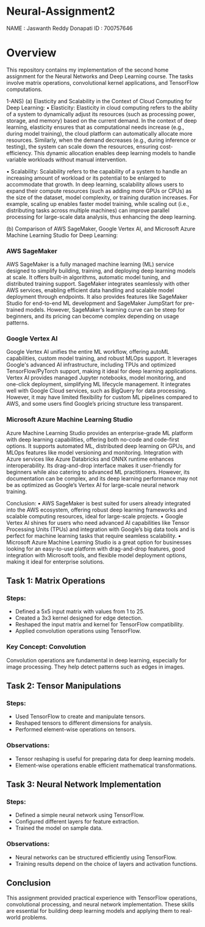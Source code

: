# Neural-Assignment2
NAME : Jaswanth Reddy Donapati
ID : 700757646

# Overview
This repository contains my implementation of the second home assignment for the Neural Networks and Deep Learning course. The tasks involve matrix operations, convolutional kernel applications, and TensorFlow computations.

1-ANS)
(a) Elasticity and Scalability in the Context of Cloud Computing for Deep Learning:
•	Elasticity:
Elasticity in cloud computing refers to the ability of a system to dynamically adjust its resources (such as processing power, storage, and memory) based on the current demand. In the context of deep learning, elasticity ensures that as computational needs increase (e.g., during model training), the cloud platform can automatically allocate more resources. Similarly, when the demand decreases (e.g., during inference or testing), the system can scale down the resources, ensuring cost-efficiency. This dynamic allocation enables deep learning models to handle variable workloads without manual intervention.


•	Scalability:
Scalability refers to the capability of a system to handle an increasing amount of workload or its potential to be enlarged to accommodate that growth. In deep learning, scalability allows users to expand their compute resources (such as adding more GPUs or CPUs) as the size of the dataset, model complexity, or training duration increases. For example, scaling up enables faster model training, while scaling out (i.e., distributing tasks across multiple machines) can improve parallel processing for large-scale data analysis, thus enhancing the deep learning.

(b) Comparison of AWS SageMaker, Google Vertex AI, and Microsoft Azure Machine Learning Studio for Deep Learning:
### **AWS SageMaker**  
AWS SageMaker is a fully managed machine learning (ML) service designed to simplify building, training, and deploying deep learning models at scale. It offers built-in algorithms, automatic model tuning, and distributed training support. SageMaker integrates seamlessly with other AWS services, enabling efficient data handling and scalable model deployment through endpoints. It also provides features like SageMaker Studio for end-to-end ML development and SageMaker JumpStart for pre-trained models. However, SageMaker’s learning curve can be steep for beginners, and its pricing can become complex depending on usage patterns.

### **Google Vertex AI**  
Google Vertex AI unifies the entire ML workflow, offering autoML capabilities, custom model training, and robust MLOps support. It leverages Google's advanced AI infrastructure, including TPUs and optimized TensorFlow/PyTorch support, making it ideal for deep learning applications. Vertex AI provides managed Jupyter notebooks, model monitoring, and one-click deployment, simplifying ML lifecycle management. It integrates well with Google Cloud services, such as BigQuery for data processing. However, it may have limited flexibility for custom ML pipelines compared to AWS, and some users find Google’s pricing structure less transparent.

### **Microsoft Azure Machine Learning Studio**  
Azure Machine Learning Studio provides an enterprise-grade ML platform with deep learning capabilities, offering both no-code and code-first options. It supports automated ML, distributed deep learning on GPUs, and MLOps features like model versioning and monitoring. Integration with Azure services like Azure Databricks and ONNX runtime enhances interoperability. Its drag-and-drop interface makes it user-friendly for beginners while also catering to advanced ML practitioners. However, its documentation can be complex, and its deep learning performance may not be as optimized as Google’s Vertex AI for large-scale neural network training.


Conclusion:
•	AWS SageMaker is best suited for users already integrated into the AWS ecosystem, offering robust deep learning frameworks and scalable computing resources, ideal for large-scale projects.
•	Google Vertex AI shines for users who need advanced AI capabilities like Tensor Processing Units (TPUs) and integration with Google’s big data tools and is perfect for machine learning tasks that require seamless scalability.
•	Microsoft Azure Machine Learning Studio is a great option for businesses looking for an easy-to-use platform with drag-and-drop features, good integration with Microsoft tools, and flexible model deployment options, making it ideal for enterprise solutions.

## Task 1: Matrix Operations
### Steps:
- Defined a 5x5 input matrix with values from 1 to 25.
- Created a 3x3 kernel designed for edge detection.
- Reshaped the input matrix and kernel for TensorFlow compatibility.
- Applied convolution operations using TensorFlow.

### Key Concept: Convolution
Convolution operations are fundamental in deep learning, especially for image processing. They help detect patterns such as edges in images.

## Task 2: Tensor Manipulations
### Steps:
- Used TensorFlow to create and manipulate tensors.
- Reshaped tensors to different dimensions for analysis.
- Performed element-wise operations on tensors.

### Observations:
- Tensor reshaping is useful for preparing data for deep learning models.
- Element-wise operations enable efficient mathematical transformations.

## Task 3: Neural Network Implementation
### Steps:
- Defined a simple neural network using TensorFlow.
- Configured different layers for feature extraction.
- Trained the model on sample data.

### Observations:
- Neural networks can be structured efficiently using TensorFlow.
- Training results depend on the choice of layers and activation functions.

## Conclusion
This assignment provided practical experience with TensorFlow operations, convolutional processing, and neural network implementation. These skills are essential for building deep learning models and applying them to real-world problems.

